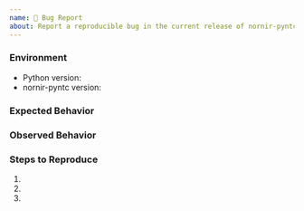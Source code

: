 ```yaml
---
name: 🐛 Bug Report
about: Report a reproducible bug in the current release of nornir-pyntc
---
```


### Environment
* Python version:  <!-- Example: 3.7.7 -->
* nornir-pyntc version:  <!-- Example: 1.0.0 -->

<!-- What did you expect to happen? -->
### Expected Behavior


<!-- What happened instead? -->
### Observed Behavior

<!--
    Describe in detail the exact steps that someone else can take to reproduce
    this bug using the current release.
-->
### Steps to Reproduce
1.
2.
3.